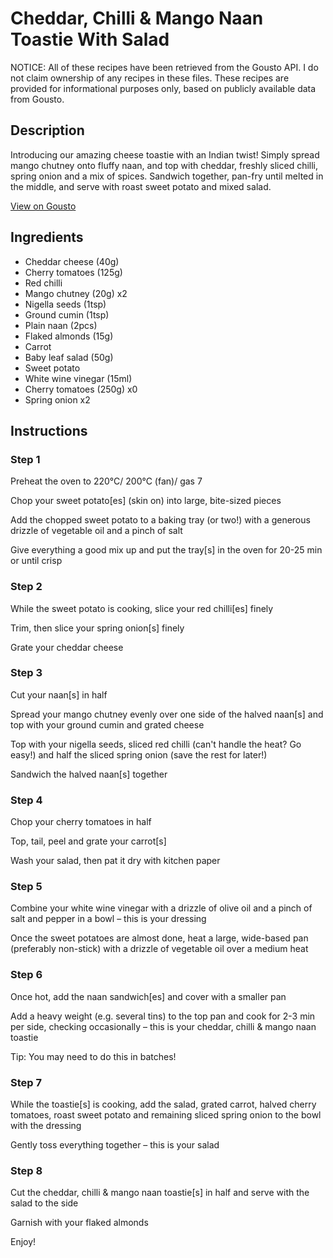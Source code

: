 # Cheddar, Chilli & Mango Naan Toastie With Salad

NOTICE: All of these recipes have been retrieved from the Gousto API. I do not claim ownership of any recipes in these files. These recipes are provided for informational purposes only, based on publicly available data from Gousto.

## Description

Introducing our amazing cheese toastie with an Indian twist! Simply spread mango chutney onto fluffy naan, and top with cheddar, freshly sliced chilli, spring onion and a mix of spices. Sandwich together, pan-fry until melted in the middle, and serve with roast sweet potato and mixed salad.

[View on Gousto](https://www.gousto.co.uk/recipes/cookbook/cheddar-chilli-mango-naan-toastie-with-salad)

## Ingredients

- Cheddar cheese (40g)
- Cherry tomatoes (125g)
- Red chilli
- Mango chutney (20g) x2
- Nigella seeds (1tsp)
- Ground cumin (1tsp)
- Plain naan (2pcs)
- Flaked almonds (15g)
- Carrot
- Baby leaf salad (50g)
- Sweet potato
- White wine vinegar (15ml)
- Cherry tomatoes (250g) x0
- Spring onion x2

## Instructions


### Step 1

Preheat the oven to 220°C/ 200°C (fan)/ gas 7

Chop your sweet potato[es] (skin on) into large, bite-sized pieces

Add the chopped sweet potato to a baking tray (or two!) with a generous drizzle of vegetable oil and a pinch of salt

Give everything a good mix up and put the tray[s] in the oven for 20-25 min or until crisp


### Step 2

While the sweet potato is cooking, slice your red chilli[es] finely

Trim, then slice your spring onion[s] finely

Grate your cheddar cheese


### Step 3

Cut your naan[s] in half

Spread your mango chutney evenly over one side of the halved naan[s] and top with your ground cumin and grated cheese

Top with your nigella seeds, sliced red chilli (can't handle the heat? Go easy!) and half the sliced spring onion (save the rest for later!)

Sandwich the halved naan[s] together


### Step 4

Chop your cherry tomatoes in half

Top, tail, peel and grate your carrot[s]

Wash your salad, then pat it dry with kitchen paper


### Step 5

Combine your white wine vinegar with a drizzle of olive oil and a pinch of salt and pepper in a bowl – this is your dressing

Once the sweet potatoes are almost done, heat a large, wide-based pan (preferably non-stick) with a drizzle of vegetable oil over a medium heat


### Step 6

Once hot, add the naan sandwich[es] and cover with a smaller pan

Add a heavy weight (e.g. several tins) to the top pan and cook for 2-3 min per side, checking occasionally – this is your cheddar, chilli & mango naan toastie

Tip: You may need to do this in batches!


### Step 7

While the toastie[s] is cooking, add the salad, grated carrot, halved cherry tomatoes, roast sweet potato and remaining sliced spring onion to the bowl with the dressing

Gently toss everything together – this is your salad

### Step 8

Cut the cheddar, chilli & mango naan toastie[s] in half and serve with the salad to the side

Garnish with your flaked almonds

Enjoy!

